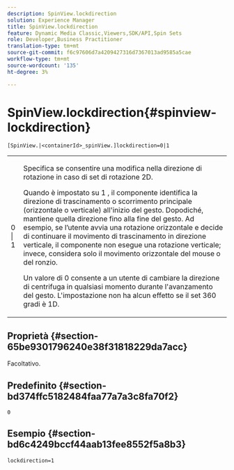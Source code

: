 ```yaml
---
description: SpinView.lockdirection
solution: Experience Manager
title: SpinView.lockdirection
feature: Dynamic Media Classic,Viewers,SDK/API,Spin Sets
role: Developer,Business Practitioner
translation-type: tm+mt
source-git-commit: f6c97606d7a4209427316d7367013ad9585a5cae
workflow-type: tm+mt
source-wordcount: '135'
ht-degree: 3%

---
```



# SpinView.lockdirection{#spinview-lockdirection}

`[SpinView.|<containerId>_spinView.]lockdirection=0|1`

<table id="table_18D47E7C6A2D4D68B94225CB621D5F7C"> 
 <tbody> 
  <tr> 
   <td colname="col1"> <p> <span class="codeph"> 0 | 1 </span> </p> </td> 
   <td colname="col2"> <p> Specifica se consentire una modifica nella direzione di rotazione in caso di set di rotazione 2D. </p> <p>Quando è impostato su <span class="codeph"> 1 </span>, il componente identifica la direzione di trascinamento o scorrimento principale (orizzontale o verticale) all'inizio del gesto. Dopodiché, mantiene quella direzione fino alla fine del gesto. Ad esempio, se l’utente avvia una rotazione orizzontale e decide di continuare il movimento di trascinamento in direzione verticale, il componente non esegue una rotazione verticale; invece, considera solo il movimento orizzontale del mouse o del ronzio. </p> <p>Un valore di <span class="codeph"> 0 </span> consente a un utente di cambiare la direzione di centrifuga in qualsiasi momento durante l'avanzamento del gesto. L'impostazione non ha alcun effetto se il set 360 gradi è 1D. </p> </td> 
  </tr> 
 </tbody> 
</table>

## Proprietà {#section-65be9301796240e38f31818229da7acc}

Facoltativo.

## Predefinito {#section-bd374ffc5182484faa77a7a3c8fa70f2}

`0`

## Esempio {#section-bd6c4249bccf44aab13fee8552f5a8b3}

`lockdirection=1`

